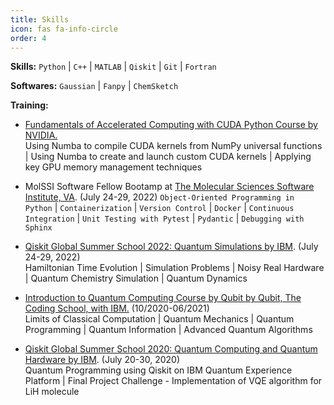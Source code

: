 ```yaml
---
title: Skills 
icon: fas fa-info-circle
order: 4
---
```



**Skills:** `Python` | `C++` | `MATLAB` | `Qiskit` | `Git` | `Fortran`

**Softwares:** `Gaussian` | `Fanpy` | `ChemSketch`  

**Training:**
- [Fundamentals of Accelerated Computing with CUDA Python Course by NVIDIA.](https://courses.nvidia.com/courses/course-v1:DLI+C-AC-02+V1/)   
  Using Numba to compile CUDA kernels from NumPy universal functions | Using Numba to create and launch custom CUDA kernels | Applying key GPU memory management techniques  
  
- MolSSI Software Fellow Bootamp at [The Molecular Sciences Software Institute, VA](https://molssi.org/fellowship/). (July 24-29, 2022)
  `Object-Oriented Programming in Python` | `Containerization` | `Version Control` | `Docker` | `Continuous Integration` | `Unit Testing with Pytest` | `Pydantic` | `Debugging with Sphinx`   
  
- [Qiskit Global Summer School 2022: Quantum Simulations by IBM](https://qiskit.org/learn/summer-school/quantum-simulation-summer-school-2022/). (July 24-29, 2022)    
  Hamiltonian Time Evolution | Simulation Problems | Noisy Real Hardware | Quantum Chemistry Simulation | Quantum Dynamics       
  
- [Introduction to Quantum Computing Course by Qubit by Qubit, The Coding School, with IBM.](https://www.qubitbyqubit.org/) (10/2020-06/2021)   
  Limits of Classical Computation | Quantum Mechanics | Quantum Programming | Quantum Information | Advanced Quantum Algorithms  
  
- [Qiskit Global Summer School 2020: Quantum Computing and Quantum Hardware by IBM](https://qiskit.org/learn/summer-school/introduction-to-quantum-computing-and-quantum-hardware-2020). (July 20-30, 2020)    
  Quantum Programming using Qiskit on IBM Quantum Experience Platform | Final Project Challenge - Implementation of VQE algorithm for LiH molecule   
  
